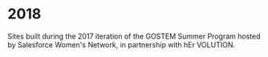 # 2018
Sites built during the 2017 iteration of the GOSTEM Summer Program hosted by Salesforce Women's Network, in partnership with hEr VOLUTION.
